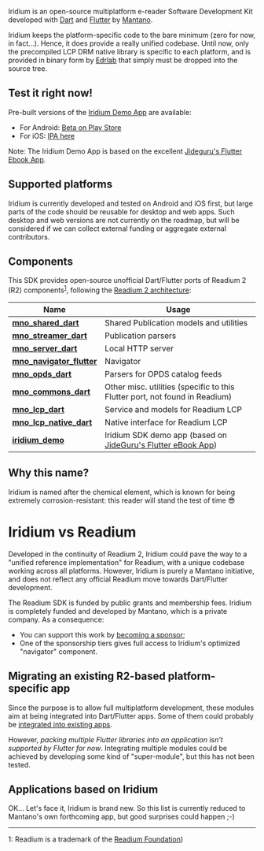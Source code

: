 Iridium is an open-source multiplatform e-reader Software Development Kit developed with [Dart](https://dart.dev/)
and [Flutter](https://flutter.dev/) by [Mantano](https://www.mantano.com).

Iridium keeps the platform-specific code to the bare minimum (zero for now, in fact...). Hence, it does provide a really
unified codebase. Until now, only the precompiled LCP DRM native library is specific to each platform, and is provided
in binary form by [Edrlab](https://edrlab.org) that simply must be dropped into the source tree.

## Test it right now!

Pre-built versions of the [Iridium Demo App](https://github.com/Mantano/iridium/tree/develop/app) are available:
- For Android: [Beta on Play Store](https://play.google.com/store/apps/details?id=com.mantano.iridium.IridiumApp)
- For iOS: [IPA here](https://api.codemagic.io/artifacts/cafe9a91-b4d5-48f0-b716-ca948d8e11ac/3c8b8914-96c5-4597-8c60-3a3ead8eda1f/Iridium.ipa)

Note: The Iridium Demo App is based on the excellent [Jideguru's Flutter Ebook App](https://github.com/JideGuru/FlutterEbookApp).

## Supported platforms

Iridium is currently developed and tested on Android and iOS first, but large parts of the code should be reusable for
desktop and web apps. Such desktop and web versions are not currently on the roadmap, but will be considered if we can
collect external funding or aggregate external contributors.

## Components

This SDK provides open-source unofficial Dart/Flutter ports of Readium 2 (R2)
components<sup>[1](#readium_foundation)</sup>, following
the [Readium 2 architecture](https://github.com/readium/architecture):

| Name                                                                          | Usage                                                                       |
|-------------------------------------------------------------------------------|-----------------------------------------------------------------------------|
| [**mno_shared_dart**](https://github.com/Mantano/mno_shared_dart)             | Shared Publication models and utilities                                     |
| [**mno_streamer_dart**](https://github.com/Mantano/mno_streamer_dart)         | Publication parsers                                                         |
| [**mno_server_dart**](https://github.com/Mantano/mno_server_dart)             | Local HTTP server                                                           |
| [**mno_navigator_flutter**](https://github.com/Mantano/mno_navigator_flutter) | Navigator                                                                   |
| [**mno_opds_dart**](https://github.com/Mantano/mno_opds_dart)                 | Parsers for OPDS catalog feeds                                              |
| [**mno_commons_dart**](https://github.com/Mantano/mno_commons_dart)           | Other misc. utilities (specific to this Flutter port, not found in Readium) |
| [**mno_lcp_dart**](https://github.com/Mantano/mno_lcp_dart)                   | Service and models for Readium LCP                                          |
| [**mno_lcp_native_dart**](https://github.com/Mantano/mno_lcp_native_dart)     | Native interface for Readium LCP                                            |
| [**iridium_demo**](https://github.com/Mantano/iridium/tree/develop/app)          | Iridium SDK demo app (based on [JideGuru's Flutter eBook App](https://github.com/JideGuru/FlutterEbookApp))                |

## Why this name?

Iridium is named after the chemical element, which is known for being extremely corrosion-resistant: this reader will
stand the test of time 😎

# Iridium vs Readium

Developed in the continuity of Readium 2, Iridium could pave the way to a "unified reference implementation" for
Readium, with a unique codebase working across all platforms. However, Iridium is purely a Mantano initiative, and does
not reflect any official Readium move towards Dart/Flutter development.

The Readium SDK is funded by public grants and membership fees. Iridium is completely funded and developed by Mantano,
which is a private company. As a consequence:

- You can support this work by [becoming a sponsor](https://github.com/sponsors/Mantano);
- One of the sponsorship tiers gives full access to Iridium's optimized "navigator" component.

## Migrating an existing R2-based platform-specific app

Since the purpose is to allow full multiplatform development, these modules aim at being integrated into Dart/Flutter
apps. Some of them could probably be [integrated into existing apps](https://flutter.dev/docs/development/add-to-app).

However, *packing multiple Flutter libraries into an application isn’t supported by Flutter for now*. Integrating
multiple modules could be achieved by developing some kind of "super-module", but this has not been tested.

## Applications based on Iridium

OK... Let's face it, Iridium is brand new. So this list is currently reduced to Mantano's own forthcoming app, but good
surprises could happen ;-)

-----------
<a name="readium_foundation">1</a>: Readium is a trademark of the [Readium Foundation](https://readium.org/))
